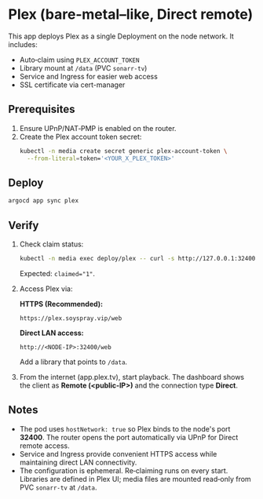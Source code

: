 # Plex (bare‑metal–like, Direct remote)

This app deploys Plex as a single Deployment on the node network. It includes:
- Auto‑claim using `PLEX_ACCOUNT_TOKEN`
- Library mount at `/data` (PVC `sonarr-tv`)
- Service and Ingress for easier web access
- SSL certificate via cert-manager

## Prerequisites

1. Ensure UPnP/NAT‑PMP is enabled on the router.
2. Create the Plex account token secret:
   ```bash
   kubectl -n media create secret generic plex-account-token \
     --from-literal=token='<YOUR_X_PLEX_TOKEN>'
   ```

## Deploy

```bash
argocd app sync plex
```

## Verify

1. Check claim status:

   ```bash
   kubectl -n media exec deploy/plex -- curl -s http://127.0.0.1:32400/identity | grep claimed
   ```

   Expected: `claimed="1"`.

2. Access Plex via:

   **HTTPS (Recommended):**
   ```
   https://plex.soyspray.vip/web
   ```

   **Direct LAN access:**
   ```
   http://<NODE-IP>:32400/web
   ```

   Add a library that points to `/data`.

3. From the internet (app.plex.tv), start playback. The dashboard shows the client as **Remote (\<public‑IP>)** and the connection type **Direct**.

## Notes

* The pod uses `hostNetwork: true` so Plex binds to the node's port **32400**. The router opens the port automatically via UPnP for Direct remote access.
* Service and Ingress provide convenient HTTPS access while maintaining direct LAN connectivity.
* The configuration is ephemeral. Re‑claiming runs on every start. Libraries are defined in Plex UI; media files are mounted read‑only from PVC `sonarr-tv` at `/data`.
